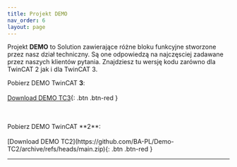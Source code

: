 ```yaml
---
title: Projekt DEMO
nav_order: 6
layout: page
---
```


Projekt **DEMO** to Solution zawierające różne bloku funkcyjne stworzone przez nasz dział techniczny. Są one odpowiedzą na najczęsciej zadawane przez naszych klientów pytania.
Znajdziesz tu wersję kodu zarówno dla TwinCAT 2 jak i dla TwinCAT 3. 

Pobierz DEMO TwinCAT **3**:
<br>
<br>
[Download DEMO TC3](https://github.com/BA-PL/Demo-TC3/archive/refs/heads/main.zip){: .btn .btn-red }

<br>
<br>
Pobierz DEMO TwinCAT **2**:
<br>
<br>
[Download DEMO TC2](https://github.com/BA-PL/Demo-TC2/archive/refs/heads/main.zip){: .btn .btn-red }

---
